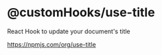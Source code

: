 # @customHooks/use-title

React Hook to update your document's title

https://npmjs.com/org/use-title
